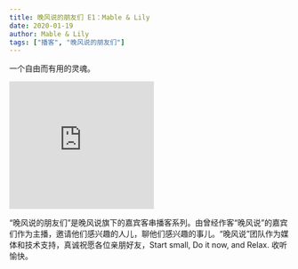 ```yaml
---
title: 晚风说的朋友们 E1：Mable & Lily
date: 2020-01-19
author: Mable & Lily
tags: ["播客", "晚风说的朋友们"]
---
```


一个自由而有用的灵魂。

<!--more-->

<iframe height="230" width="260" src="https://www.ximalaya.com/thirdparty/player/sound/player.html?id=245420337&type=red" frameborder=0 allowfullscreen></iframe>

“晚风说的朋友们”是晚风说旗下的嘉宾客串播客系列。由曾经作客“晚风说”的嘉宾们作为主播，邀请他们感兴趣的人儿，聊他们感兴趣的事儿。“晚风说”团队作为媒体和技术支持，真诚祝愿各位亲朋好友，Start small, Do it now, and Relax. 收听愉快。
